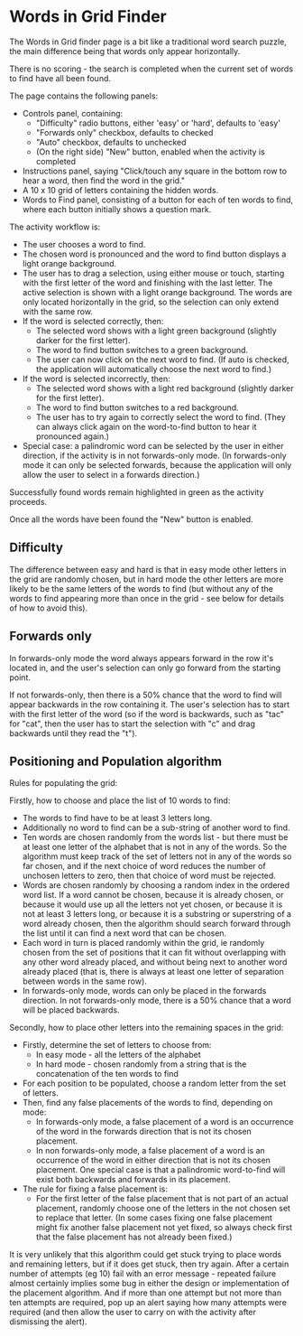 # Words in Grid Finder

The Words in Grid finder page is a bit like a traditional word search puzzle,
the main difference being that words only appear horizontally.

There is no scoring - the search is completed when the current set of
words to find have all been found.

The page contains the following panels:

* Controls panel, containing:
  * "Difficulty" radio buttons, either 'easy' or 'hard', defaults to 'easy'
  * "Forwards only" checkbox, defaults to checked
  * "Auto" checkbox, defaults to unchecked
  * (On the right side) "New" button, enabled when the activity is completed
* Instructions panel, saying "Click/touch any square in the bottom row to hear a word, then find the word in the grid."
* A 10 x 10 grid of letters containing the hidden words.
* Words to Find panel, consisting of a button for each of ten words to find, where each button initially shows a question mark.

The activity workflow is:

* The user chooses a word to find.
* The chosen word is pronounced and the word to find button displays a light orange background.
* The user has to drag a selection, using either mouse or touch, starting with the first letter of
  the word and finishing with the last letter. The active selection is shown with a light orange background.
  The words are only located horizontally in the grid, so the selection can only extend with the same row.
* If the word is selected correctly, then:
  * The selected word shows with a light green background (slightly darker for the first letter).
  * The word to find button switches to a green background.
  * The user can now click on the next word to find. (If auto is checked, the application will
    automatically choose the next word to find.)
* If the word is selected incorrectly, then:
  * The selected word shows with a light red background (slightly darker for the first letter).
  * The word to find button switches to a red background.
  * The user has to try again to correctly select the word to find. (They can always click again on the
    word-to-find button to hear it pronounced again.)
* Special case: a palindromic word can be selected by the user in either direction, if the activity
  is in not forwards-only mode. (In forwards-only mode it can only be selected forwards, because the
  application will only allow the user to select in a forwards direction.)
    
Successfully found words remain highlighted in green as the activity proceeds.
    
Once all the words have been found the "New" button is enabled.

## Difficulty

The difference between easy and hard is that in easy mode other letters in the grid are randomly
chosen, but in hard mode the other letters are more likely to be the same letters of the words to 
find (but without any of the words to find appearing more than once in the grid - see below
for details of how to avoid this).

## Forwards only

In forwards-only mode the word always appears forward in the row it's located in, and the user's selection
can only go forward from the starting point.

If not forwards-only, then there is a 50% chance that the word to find will appear backwards in the
row containing it. The user's selection has to start with the first letter of the word (so if the word
is backwards, such as "tac" for "cat", then the user has to start the selection with "c" and drag
backwards until they read the "t").

## Positioning and Population algorithm

Rules for populating the grid:

Firstly, how to choose and place the list of 10 words to find:

* The words to find have to be at least 3 letters long.
* Additionally no word to find can be a sub-string of another word to find.
* Ten words are chosen randomly from the words list - but there must be at least one letter of
  the alphabet that is not in any of the words. So the algorithm must keep track of the set of
  letters not in any of the words so far chosen, and if the next choice of word reduces the number
  of unchosen letters to zero, then that choice of word must be rejected.
* Words are chosen randomly by choosing a random index in the ordered word list. If a word 
  cannot be chosen, because it is already chosen, or because it would use up all the letters
  not yet chosen, or because it is not at least 3 letters long, or because it is a substring
  or superstring of a word already chosen, then the algorithm should 
  search forward through the list until it can find a next word that can be chosen.
* Each word in turn is placed randomly within the grid, ie randomly chosen
  from the set of positions that it can fit without overlapping with any
  other word already placed, and without being next to another word already placed (that is,
  there is always at least one letter of separation between words in the same row).
* In forwards-only mode, words can only be placed in the forwards direction.
  In not forwards-only mode, there is a 50% chance that a word will be placed backwards.
  
Secondly, how to place other letters into the remaining spaces in the grid:

* Firstly, determine the set of letters to choose from:
   * In easy mode - all the letters of the alphabet
   * In hard mode - chosen randomly from a string that is the concatenation of the ten
     words to find
* For each position to be populated, choose a random letter from the set of letters.
* Then, find any false placements of the words to find, depending on mode:
  * In forwards-only mode, a false placement of a word is an occurrence of the word
    in the forwards direction that is not its chosen placement.
  * In non forwards-only mode, a false placement of a word is an occurrence of the
    word in either direction that is not its chosen placement. One special case is
    that a palindromic word-to-find will exist both backwards and forwards in its placement.
* The rule for fixing a false placement is:
  * For the first letter of the false placement that is not part of an actual placement,
    randomly choose one of the letters in the not chosen set to replace that letter.
    (In some cases fixing one false placement might fix another false placement not yet
    fixed, so always check first that the false placement has not already been fixed.)

It is very unlikely that this algorithm could get stuck trying to place words and remaining
letters, but if it does get stuck, then try again. After a certain number of attempts (eg 10)
fail with an error message - repeated failure almost certainly implies some bug in either
the design or implementation of the placement algorithm. And if more than one attempt
but not more than ten attempts are required, pop up an alert saying how many attempts were required
(and then allow the user to carry on with the activity after dismissing the alert).




